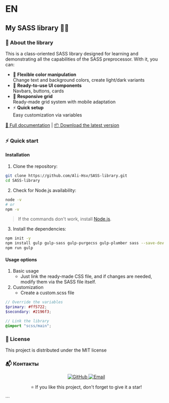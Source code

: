 # EN 
## My SASS library 🎨✨

### 🌟 About the library

This is a class-oriented SASS library designed for learning and demonstrating all the capabilities of the SASS preprocessor. With it, you can:

- 🎨 **Flexible color manipulation**  
  Change text and background colors, create light/dark variants
- 🧩 **Ready-to-use UI components**  
  Navbars, buttons, cards
- 📱 **Responsive grid**  
  Ready-made grid system with mobile adaptation
- ⚡ **Quick setup**  
  Easy customization via variables

[🚀 Full documentation](#) | [📦 Download the latest version](https://github.com/Ali-Hsv/SASS-library/archive/refs/heads/main.zip)

### ⚡ Quick start

#### Installation

1. Clone the repository:
```bash
git clone https://github.com/Ali-Hsv/SASS-library.git
cd SASS-library
```
2. Check for Node.js availability:
```bash
node -v
# or
npm -v
```

> If the commands don't work, install [Node.js](https://nodejs.org/en).

3. Install the dependencies:
```bash
npm init -y
npm install gulp gulp-sass gulp-purgecss gulp-plumber sass --save-dev
npm run gulp
```

#### Usage options

1. Basic usage
   - Just link the ready-made CSS file, and if changes are needed, modify them via the SASS file itself.
2. Customization
   - Create a custom.scss file
```scss
// Override the variables
$primary: #ff5722;
$secondary: #2196f3;

// Link the library
@import "scss/main";
```
### 📜 License
This project is distributed under the MIT license

### 📬 Контакты
<div align="center"> <a href="https://github.com/Ali-Hsv"> <img src="https://img.shields.io/badge/GitHub-181717?style=for-the-badge&logo=github&logoColor=white" alt="GitHub"> </a> <a href="mailto:ur@email.com"> <img src="https://img.shields.io/badge/Email-D14836?style=for-the-badge&logo=gmail&logoColor=white" alt="Email"> </a> </div>

<div align="center"> <p>⭐ If you like this project, don't forget to give it a star!</p> </div> ```
